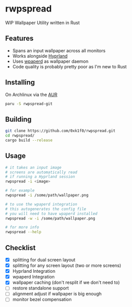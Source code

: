 # rwpspread

WIP Wallpaper Utility written in Rust

## Features

- Spans an input wallpaper across all monitors
- Works alongside [Hyprland](https://hyprland.org/)
- Uses [wpaperd](https://github.com/danyspin97/wpaperd) as wallpaper daemon
- Code quality is probably pretty poor as I'm new to Rust

## Installing

On Archlinux via the [AUR](https://aur.archlinux.org/)

```bash
paru -S rwpspread-git
```

## Building

```bash
git clone https://github.com/0xk1f0/rwpspread.git
cd rwpspread/
cargo build --release
```

## Usage

```bash
# it takes an input image
# screens are automatically read
# if running a Hyprland session
rwpspread -i <image>

# for example
rwpspread -i /some/path/wallpaper.png

# to use the wpaperd integration
# this autogenerates the config file
# you will need to have wpaperd installed
rwpspread -w -i /some/path/wallpaper.png

# for more info
rwpspread --help
```

## Checklist

- [x] splitting for dual screen layout
- [x] splitting for any screen layout (two or more screens)
- [x] Hyprland Integration
- [x] wpaperd Integration
- [x] wallpaper caching (don't resplit if we don't need to)
- [ ] restore standalone support
- [ ] alignment adjust if wallpaper is big enough
- [ ] monitor bezel compensation

